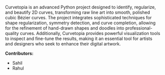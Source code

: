 Curvetopia is an advanced Python project designed to identify, regularize, and beautify 2D curves, transforming raw line art into smooth, polished cubic Bézier curves. The project integrates sophisticated techniques for shape regularization, symmetry detection, and curve completion, allowing for the refinement of hand-drawn shapes and doodles into professional-quality curves. Additionally, Curvetopia provides powerful visualization tools to inspect and fine-tune the results, making it an essential tool for artists and designers who seek to enhance their digital artwork.

**Contributors:**
- Sahil
- Rahul
